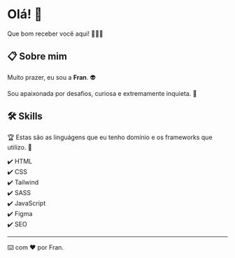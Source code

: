# Olá! :vulcan_salute: 

Que bom receber você aqui! :confetti_ball::confetti_ball::confetti_ball:	

## 📋 Sobre mim

Muito prazer, eu sou a **Fran**. :alien:	 

Sou apaixonada por desafios, curiosa e extremamente inquieta. :woman_dancing:

## 🛠️ Skills

 :trophy: Estas são as linguágens que eu tenho domínio e os frameworks que utilizo. 🚀

:heavy_check_mark: HTML                       
:heavy_check_mark: CSS                       
:heavy_check_mark: Tailwind                       
:heavy_check_mark: SASS                       
:heavy_check_mark: JavaScript                       
:heavy_check_mark: Figma                       
:heavy_check_mark: SEO                       

---
⌨️ com ❤️ por Fran.

